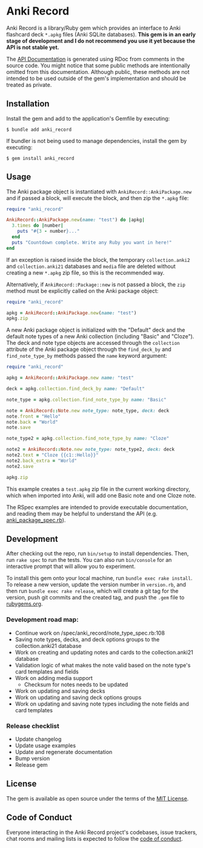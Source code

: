 # Anki Record

Anki Record is a library/Ruby gem which provides an interface to Anki flashcard deck `*.apkg` files (Anki SQLite databases). **This gem is in an early stage of development and I do not recommend you use it yet because the API is not stable yet.**

The [API Documentation](https://kylerego.github.io/anki_record_docs) is generated using RDoc from comments in the source code. You might notice that some public methods are intentionally omitted from this documentation. Although public, these methods are not intended to be used outside of the gem's implementation and should be treated as private.

## Installation

Install the gem and add to the application's Gemfile by executing:

    $ bundle add anki_record

If bundler is not being used to manage dependencies, install the gem by executing:

    $ gem install anki_record

## Usage

The Anki package object is instantiated with `AnkiRecord::AnkiPackage.new` and if passed a block, will execute the block, and then zip the `*.apkg` file:

```ruby
require "anki_record"

AnkiRecord::AnkiPackage.new(name: "test") do |apkg|
  3.times do |number|
    puts "#{3 - number}..."
  end
  puts "Countdown complete. Write any Ruby you want in here!"
end
```

If an exception is raised inside the block, the temporary `collection.anki2` and `collection.anki21` databases and `media` file are deleted without creating a new `*.apkg` zip file, so this is the recommended way.

Alternatively, if `AnkiRecord::Package::new` is not passed a block, the `zip` method must be explicitly called on the Anki package object:

```ruby
require "anki_record"

apkg = AnkiRecord::AnkiPackage.new(name: "test")
apkg.zip
```

A new Anki package object is initialized with the "Default" deck and the default note types of a new Anki collection (including "Basic" and "Cloze"). The deck and note type objects are accessed through the `collection` attribute of the Anki package object through the `find_deck_by` and `find_note_type_by` methods passed the `name` keyword argument:

```ruby
require "anki_record"

apkg = AnkiRecord::AnkiPackage.new name: "test"

deck = apkg.collection.find_deck_by name: "Default"

note_type = apkg.collection.find_note_type_by name: "Basic"

note = AnkiRecord::Note.new note_type: note_type, deck: deck
note.front = "Hello"
note.back = "World"
note.save

note_type2 = apkg.collection.find_note_type_by name: "Cloze"

note2 = AnkiRecord::Note.new note_type: note_type2, deck: deck
note2.text = "Cloze {{c1::Hello}}"
note2.back_extra = "World"
note2.save

apkg.zip

```

This example creates a `test.apkg` zip file in the current working directory, which when imported into Anki, will add one Basic note and one Cloze note.

The RSpec examples are intended to provide executable documentation, and reading them may be helpful to understand the API (e.g. [anki_package_spec.rb](https://github.com/KyleRego/anki_record/blob/main/spec/anki_record/anki_package_spec.rb)).

## Development

After checking out the repo, run `bin/setup` to install dependencies. Then, run `rake spec` to run the tests. You can also run `bin/console` for an interactive prompt that will allow you to experiment.

To install this gem onto your local machine, run `bundle exec rake install`. To release a new version, update the version number in `version.rb`, and then run `bundle exec rake release`, which will create a git tag for the version, push git commits and the created tag, and push the `.gem` file to [rubygems.org](https://rubygems.org).

### Development road map:
- Continue work on /spec/anki_record/note_type_spec.rb:108
- Saving note types, decks, and deck options groups to the collection.anki21 database
- Work on creating and updating notes and cards to the collection.anki21 database
- Validation logic of what makes the note valid based on the note type's card templates and fields
- Work on adding media support
  - Checksum for notes needs to be updated
- Work on updating and saving decks
- Work on updating and saving deck options groups
- Work on updating and saving note types including the note fields and card templates

### Release checklist
- Update changelog
- Update usage examples
- Update and regenerate documentation
- Bump version
- Release gem

<!-- ## Contributing

Bug reports and pull requests are welcome on GitHub at https://github.com/KyleRego/anki_record. This project is intended to be a safe, welcoming space for collaboration, and contributors are expected to adhere to the [code of conduct](https://github.com/KyleRego/anki_record/blob/master/CODE_OF_CONDUCT.md). -->

## License

The gem is available as open source under the terms of the [MIT License](https://opensource.org/licenses/MIT).

## Code of Conduct

Everyone interacting in the Anki Record project's codebases, issue trackers, chat rooms and mailing lists is expected to follow the [code of conduct](https://github.com/KyleRego/anki_record/blob/main/CODE_OF_CONDUCT.md).
